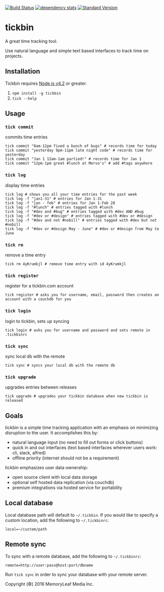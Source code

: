 [![Build Status](https://semaphoreci.com/api/v1/jonotron/tickbin/branches/master/shields_badge.svg)](https://semaphoreci.com/jonotron/tickbin)
[![dependency stats](https://david-dm.org/tickbin/tickbin.svg)](https://david-dm.org/tickbin/tickbin)
[![Standard Version](https://img.shields.io/badge/release-standard%20version-brightgreen.svg)](https://github.com/conventional-changelog/standard-version)

# tickbin

A great time tracking tool.

Use natural language and simple text based interfaces to track time on projects.

## Installation

Tickbin requires [Node.js v4.2](https://nodejs.org/en/) or greater.

1. `npm install -g tickbin`
2. `tick --help`

## Usage

### `tick commit` 

commits time entries

```shell
tick commit "8am-12pm fixed a bunch of bugs" # records time for today
tick commit "yesterday 9pm-11pm late night code" # records time for yesterday
tick commit "Jan 1 12am-1am partied!" # records time for Jan 1
tick commit "12pm-1pm great #lunch at Mervo's" # add #tags anywhere
```

### `tick log` 

display time entries

```shell
tick log # shows you all your time entries for the past week
tick log -f "jan1-31" # entries for Jan 1-31
tick log -f "jan - feb" # entries for Jan 1-Feb 28
tick log -f "#lunch" # entries tagged with #lunch
tick log -f "#dev and #bug" # entries tagged with #dev AND #bug
tick log -f "#dev or #design" # entries tagged with #dev or #design
tick log -f "#dev and not #nobill" # entries tagged with #dev but not #nobill
tick log -f "#dev or #design May - June" # #dev or #design from May to June
```

### `tick rm` 

remove a time entry

```shell
tick rm 4yKrumkjl # remove time entry with id 4yKrumkjl
```

### `tick register` 

register for a tickbin.com account

```shell
tick register # asks you for username, email, password then creates an account with a couchdb for you
```

### `tick login` 

login to tickbin, sets up syncing

```shell
tick login # asks you for username and password and sets remote in .tickbinrc
```

### `tick sync` 

sync local db with the remote

```shell
tick sync # syncs your local db with the remote db
```

### `tick upgrade` 

upgrades entries between releases

```shell
tick upgrade # upgrades your tickbin database when new tickbin is released
```

## Goals
tickbin is a simple time tracking application with an emphasis on minimizing
disruption to the user. It accomplishes this by:

* natural language input (no need to fill out forms or click buttons)
* quick in and out interfaces (text based interfaces wherever users work: cli, slack, alfred)
* offline priority (internet should not be a requirement)

tickbin emphasizes user data ownership:

* open source client with local data storage
* optional self hosted data replication (via couchdb)
* premium integrations via hosted service for portability

## Local database

Local database path will default to `~/.tickbin`. If you would like to specify a custom location, add the following to `~/.tickbinrc`:

```
local=~/custom/path
```

## Remote sync

To sync with a remote database, add the following to `~/.tickbinrc`:

```
remote=http://user:pass@host:port/dbname
```

Run `tick sync` in order to sync your database with your remote server.

Copyright (©) 2016 MemoryLeaf Media Inc.
